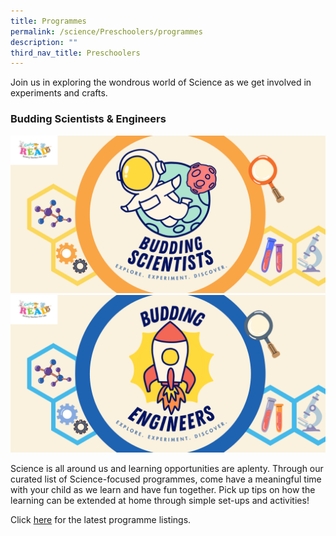 ```yaml
---
title: Programmes
permalink: /science/Preschoolers/programmes
description: ""
third_nav_title: Preschoolers
---
```

<style type="text/css">
/* Links */
.content a { color: #322987; }
.content a:focus,
.content a:hover { color: #28216c; }

/* Button Outline */
.bp-button { padding-left: 1.5rem; padding-right: 1.5rem; }
.bp-button.is-primary-outline { border: 1px solid #322987; color: #322987; background-color: transparent; text-decoration: none; }
.bp-button.is-primary-outline:focus,
.bp-button.is-primary-outline:hover { border: 1px solid #322987; color: #cff2e8; background-color: #322987; text-decoration: none; }

/* Responsive Iframe */
.responsive-iframe { position: absolute; top: 0; left: 0; bottom: 0; right: 0; width: 100%; height: 100%; }
.responsive-iframe-container { position: relative; overflow: hidden; width: 100%; }
.responsive-iframe-container.ratio-16by9 { padding-top: 56.25%; }
.responsive-iframe-container.ratio-4by3 { padding-top: 75%; }
.responsive-iframe-container.ratio-3by2 { padding-top: 66.66%; }
.responsive-iframe-container.ratio-1by1 { padding-top: 100%; }
</style>
Join us in exploring the wondrous world of Science as we get involved in experiments and crafts. 

### Budding Scientists & Engineers 
![Banner with outline of orange circle in the centre. Inside the circle, there is an image of an astronaut in front of a moon, with the words Budding Scientists: Explore. Discover. Various scientific elements are placed in hexagons outside the circle, such as gears, magnifying glass, test tubes and microscopes. The Early Read logo is on the top left hand corner of the banner. ](/images/science/preschoolers/Budding%20Scientists_ER%20Logo.png)<br>
![Banner with outline of blue circle in the middle. Inside the circle, there is an image of a rocket blasting off, sandwiched between the words Budding and Engineers. Beneath the word Engineers are the words Explore. Experiment. Discover. Various scientific elements are placed in hexagons outside the circle, such as gears, magnifying glass, test tubes and microscopes. The Early Read logo is on the top left hand corner of the banner.](/images/science/preschoolers/Budding%20Engineers_ER%20Logo.png)

Science is all around us and learning opportunities are aplenty. Through our curated list of Science-focused programmes, come have a meaningful time with your child as we learn and have fun together. Pick up tips on how the learning can be extended at home through simple set-ups and activities! 

Click <a href="https://go.gov.sg/er-science-progs" target="_blank">here</a> for the latest programme listings.